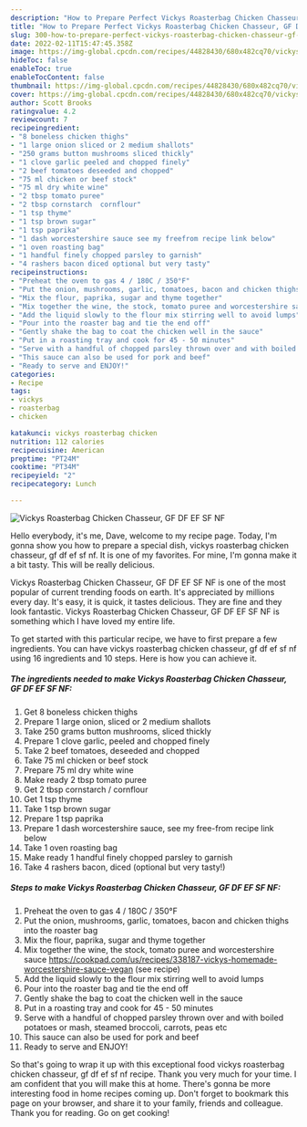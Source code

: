```yaml
---
description: "How to Prepare Perfect Vickys Roasterbag Chicken Chasseur, GF DF EF SF NF"
title: "How to Prepare Perfect Vickys Roasterbag Chicken Chasseur, GF DF EF SF NF"
slug: 300-how-to-prepare-perfect-vickys-roasterbag-chicken-chasseur-gf-df-ef-sf-nf
date: 2022-02-11T15:47:45.358Z
image: https://img-global.cpcdn.com/recipes/44828430/680x482cq70/vickys-roasterbag-chicken-chasseur-gf-df-ef-sf-nf-recipe-main-photo.jpg
hideToc: false
enableToc: true
enableTocContent: false
thumbnail: https://img-global.cpcdn.com/recipes/44828430/680x482cq70/vickys-roasterbag-chicken-chasseur-gf-df-ef-sf-nf-recipe-main-photo.jpg
cover: https://img-global.cpcdn.com/recipes/44828430/680x482cq70/vickys-roasterbag-chicken-chasseur-gf-df-ef-sf-nf-recipe-main-photo.jpg
author: Scott Brooks
ratingvalue: 4.2
reviewcount: 7
recipeingredient:
- "8 boneless chicken thighs"
- "1 large onion sliced or 2 medium shallots"
- "250 grams button mushrooms sliced thickly"
- "1 clove garlic peeled and chopped finely"
- "2 beef tomatoes deseeded and chopped"
- "75 ml chicken or beef stock"
- "75 ml dry white wine"
- "2 tbsp tomato puree"
- "2 tbsp cornstarch  cornflour"
- "1 tsp thyme"
- "1 tsp brown sugar"
- "1 tsp paprika"
- "1 dash worcestershire sauce see my freefrom recipe link below"
- "1 oven roasting bag"
- "1 handful finely chopped parsley to garnish"
- "4 rashers bacon diced optional but very tasty"
recipeinstructions:
- "Preheat the oven to gas 4 / 180C / 350°F"
- "Put the onion, mushrooms, garlic, tomatoes, bacon and chicken thighs into the roaster bag"
- "Mix the flour, paprika, sugar and thyme together"
- "Mix together the wine, the stock, tomato puree and worcestershire sauce  https://cookpad.com/us/recipes/338187-vickys-homemade-worcestershire-sauce-vegan           (see recipe)"
- "Add the liquid slowly to the flour mix stirring well to avoid lumps"
- "Pour into the roaster bag and tie the end off"
- "Gently shake the bag to coat the chicken well in the sauce"
- "Put in a roasting tray and cook for 45 - 50 minutes"
- "Serve with a handful of chopped parsley thrown over and with boiled potatoes or mash, steamed broccoli, carrots, peas etc"
- "This sauce can also be used for pork and beef"
- "Ready to serve and ENJOY!"
categories:
- Recipe
tags:
- vickys
- roasterbag
- chicken

katakunci: vickys roasterbag chicken 
nutrition: 112 calories
recipecuisine: American
preptime: "PT24M"
cooktime: "PT34M"
recipeyield: "2"
recipecategory: Lunch

---
```



![Vickys Roasterbag Chicken Chasseur, GF DF EF SF NF](https://img-global.cpcdn.com/recipes/44828430/680x482cq70/vickys-roasterbag-chicken-chasseur-gf-df-ef-sf-nf-recipe-main-photo.jpg)

Hello everybody, it's me, Dave, welcome to my recipe page. Today, I'm gonna show you how to prepare a special dish, vickys roasterbag chicken chasseur, gf df ef sf nf. It is one of my favorites. For mine, I'm gonna make it a bit tasty. This will be really delicious.

Vickys Roasterbag Chicken Chasseur, GF DF EF SF NF is one of the most popular of current trending foods on earth. It's appreciated by millions every day. It's easy, it is quick, it tastes delicious. They are fine and they look fantastic. Vickys Roasterbag Chicken Chasseur, GF DF EF SF NF is something which I have loved my entire life.




To get started with this particular recipe, we have to first prepare a few ingredients. You can have vickys roasterbag chicken chasseur, gf df ef sf nf using 16 ingredients and 10 steps. Here is how you can achieve it.

<!--inarticleads1-->

##### The ingredients needed to make Vickys Roasterbag Chicken Chasseur, GF DF EF SF NF:

1. Get 8 boneless chicken thighs
1. Prepare 1 large onion, sliced or 2 medium shallots
1. Take 250 grams button mushrooms, sliced thickly
1. Prepare 1 clove garlic, peeled and chopped finely
1. Take 2 beef tomatoes, deseeded and chopped
1. Take 75 ml chicken or beef stock
1. Prepare 75 ml dry white wine
1. Make ready 2 tbsp tomato puree
1. Get 2 tbsp cornstarch / cornflour
1. Get 1 tsp thyme
1. Take 1 tsp brown sugar
1. Prepare 1 tsp paprika
1. Prepare 1 dash worcestershire sauce, see my free-from recipe link below
1. Take 1 oven roasting bag
1. Make ready 1 handful finely chopped parsley to garnish
1. Take 4 rashers bacon, diced (optional but very tasty!)




<!--inarticleads2-->

##### Steps to make Vickys Roasterbag Chicken Chasseur, GF DF EF SF NF:

1. Preheat the oven to gas 4 / 180C / 350°F
1. Put the onion, mushrooms, garlic, tomatoes, bacon and chicken thighs into the roaster bag
1. Mix the flour, paprika, sugar and thyme together
1. Mix together the wine, the stock, tomato puree and worcestershire sauce  https://cookpad.com/us/recipes/338187-vickys-homemade-worcestershire-sauce-vegan           (see recipe)
1. Add the liquid slowly to the flour mix stirring well to avoid lumps
1. Pour into the roaster bag and tie the end off
1. Gently shake the bag to coat the chicken well in the sauce
1. Put in a roasting tray and cook for 45 - 50 minutes
1. Serve with a handful of chopped parsley thrown over and with boiled potatoes or mash, steamed broccoli, carrots, peas etc
1. This sauce can also be used for pork and beef
1. Ready to serve and ENJOY!



So that's going to wrap it up with this exceptional food vickys roasterbag chicken chasseur, gf df ef sf nf recipe. Thank you very much for your time. I am confident that you will make this at home. There's gonna be more interesting food in home recipes coming up. Don't forget to bookmark this page on your browser, and share it to your family, friends and colleague. Thank you for reading. Go on get cooking!
